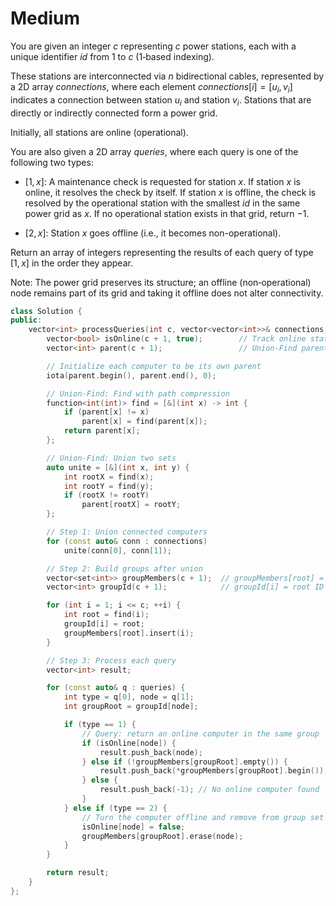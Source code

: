# Medium

You are given an integer $c$ representing $c$ power stations, each with a unique identifier $id$ from $1$ to $c$ (1‑based indexing).

These stations are interconnected via $n$ bidirectional cables, represented by a 2D array $connections$, where each element $connections[i] = [u_i, v_i]$ indicates a connection between station $u_i$ and station $v_i$. Stations that are directly or indirectly connected form a power grid.

Initially, all stations are online (operational).

You are also given a 2D array $queries$, where each query is one of the following two types:

- $[1, x]$: A maintenance check is requested for station $x$. If station $x$ is online, it resolves the check by itself. If station $x$ is offline, the check is resolved by the operational station with the smallest $id$ in the same power grid as $x$. If no operational station exists in that grid, return $-1$.

- $[2, x]$: Station $x$ goes offline (i.e., it becomes non-operational).

Return an array of integers representing the results of each query of type $[1, x]$ in the order they appear.

Note: The power grid preserves its structure; an offline (non‑operational) node remains part of its grid and taking it offline does not alter connectivity.

```cpp
class Solution {
public:
    vector<int> processQueries(int c, vector<vector<int>>& connections, vector<vector<int>>& queries) {
        vector<bool> isOnline(c + 1, true);        // Track online status of each computer (1-indexed)
        vector<int> parent(c + 1);                 // Union-Find parent array

        // Initialize each computer to be its own parent
        iota(parent.begin(), parent.end(), 0);

        // Union-Find: Find with path compression
        function<int(int)> find = [&](int x) -> int {
            if (parent[x] != x)
                parent[x] = find(parent[x]);
            return parent[x];
        };

        // Union-Find: Union two sets
        auto unite = [&](int x, int y) {
            int rootX = find(x);
            int rootY = find(y);
            if (rootX != rootY)
                parent[rootX] = rootY;
        };

        // Step 1: Union connected computers
        for (const auto& conn : connections)
            unite(conn[0], conn[1]);

        // Step 2: Build groups after union
        vector<set<int>> groupMembers(c + 1);  // groupMembers[root] = set of all online members in the group
        vector<int> groupId(c + 1);            // groupId[i] = root ID for computer i

        for (int i = 1; i <= c; ++i) {
            int root = find(i);
            groupId[i] = root;
            groupMembers[root].insert(i);
        }

        // Step 3: Process each query
        vector<int> result;

        for (const auto& q : queries) {
            int type = q[0], node = q[1];
            int groupRoot = groupId[node];

            if (type == 1) {
                // Query: return an online computer in the same group
                if (isOnline[node]) {
                    result.push_back(node);
                } else if (!groupMembers[groupRoot].empty()) {
                    result.push_back(*groupMembers[groupRoot].begin()); // Return smallest online in the group
                } else {
                    result.push_back(-1); // No online computer found
                }
            } else if (type == 2) {
                // Turn the computer offline and remove from group set
                isOnline[node] = false;
                groupMembers[groupRoot].erase(node);
            }
        }

        return result;
    }
};
```
